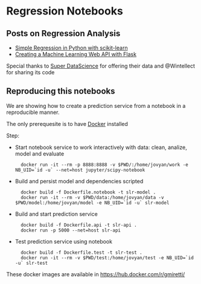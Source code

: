 # Regression Notebooks

## Posts on Regression Analysis
- [Simple Regression in Python with scikit-learn](https://www.wintellect.com/creating-a-simple-linear-regression-machine-learning-model-with-scikit-learn/)
- [Creating a Machine Learning Web API with Flask](https://www.wintellect.com/creating-machine-learning-web-api-flask/)

Special thanks to [Super DataScience](https://www.superdatascience.com/) for offering their data and @Wintellect for sharing its code

## Reproducing this notebooks

We are showing how to create a prediction service from a notebook in a reproducible manner.

The only prerequesite is to have [Docker](http://www.docker.com) installed

Step:

* Start notebook service to work interactively with data: clean, analize, model and evaluate
    
        docker run -it --rm -p 8888:8888 -v $PWD/:/home/jovyan/work -e NB_UID=`id -u` --net=host jupyter/scipy-notebook

* Build and persist model and dependencies scripted

        docker build -f Dockerfile.notebook -t slr-model .
        docker run -it --rm -v $PWD/data:/home/jovyan/data -v $PWD/model:/home/jovyan/model -e NB_UID=`id -u` slr-model

* Build and start prediction service

        docker build -f Dockerfile.api -t slr-api .
        docker run -p 5000 --net=host slr-api

* Test prediction service using notebook

        docker build -f Dockerfile.test -t slr-test .
        docker run -it --rm -v $PWD/test:/home/jovyan/test -e NB_UID=`id -u` slr-test

These docker images are available in https://hub.docker.com/r/gmiretti/
